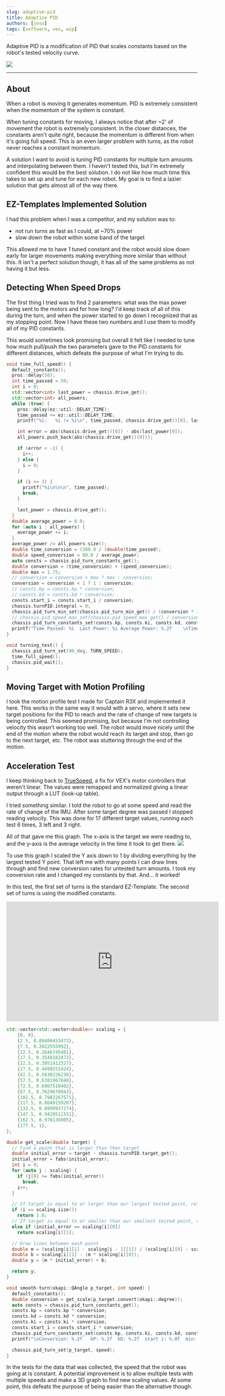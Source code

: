 ```yaml
---
slug: adaptive-pid
title: Adaptive PID
authors: [jess]
tags: [software, vex, wip]
---
```


Adaptive PID is a modification of PID that scales constants based on the robot's tested velocity curve.

![](banner.png)

<!--truncate--> 
---
## About
When a robot is moving it generates momentum.  PID is extremely consistent when the momentum of the system is constant.  

When tuning constants for moving, I always notice that after ~2' of movement the robot is extremely consistent.  In the closer distances, the constants aren't quite right, because the momentum is different from when it's going full speed.  This is an even larger problem with turns, as the robot never reaches a constant momentum.  

A solution I want to avoid is tuning PID constants for multiple turn amounts and interpolating between them.  I haven't tested this, but I'm extremely confident this would be the best solution.  I do not like how much time this takes to set up and tune for each new robot.  My goal is to find a lazier solution that gets almost all of the way there. 

## EZ-Templates Implemented Solution
I had this problem when I was a competitor, and my solution was to:
- not run turns as fast as I could, at ~70% power
- slow down the robot within some band of the target 

This allowed me to have 1 tuned constant and the robot would slow down early for larger movements making everything more similar than without this.  It isn't a perfect solution though, it has all of the same problems as not having it but less.  

## Detecting When Speed Drops
The first thing I tried was to find 2 parameters: what was the max power being sent to the motors and for how long?  I'd keep track of all of this during the turn, and when the power started to go down I recognized that as my stopping point.  Now I have these two numbers and I use them to modify all of my PID constants.  

This would sometimes look promising but overall it felt like I needed to tune how much pull/push the two parameters gave to the PID constants for different distances, which defeats the purpose of what I'm trying to do. 
```cpp
void time_full_speed() {
  default_constants();
  pros::delay(50);
  int time_passed = 50;
  int i = 0;
  std::vector<int> last_power = chassis.drive_get();
  std::vector<int> all_powers;
  while (true) {
    pros::delay(ez::util::DELAY_TIME);
    time_passed += ez::util::DELAY_TIME;
    printf("%i:   %i != %i\n", time_passed, chassis.drive_get()[0], last_power[0]);

    int error = abs(chassis.drive_get()[0]) - abs(last_power[0]);
    all_powers.push_back(abs(chassis.drive_get()[0]));

    if (error < -1) {
      i++;
    } else {
      i = 0;
    }

    if (i >= 3) {
      printf("%i\n\n\n", time_passed);
      break;
    }

    last_power = chassis.drive_get();
  }
  double average_power = 0.0;
  for (auto i : all_powers) {
    average_power += i;
  }
  average_power /= all_powers.size();
  double time_conversion = (360.0 / (double)time_passed);
  double speed_conversion = 80.0 / average_power;
  auto consts = chassis.pid_turn_constants_get();
  double conversion = (time_conversion) + (speed_conversion);
  double max = 1.75;
  // conversion = conversion > max ? max : conversion;
  conversion = conversion < 1 ? 1 : conversion;
  // consts.kp = consts.kp * conversion;
  // consts.kd = consts.kd * conversion;
  consts.start_i = consts.start_i / conversion;
  chassis.turnPID.integral = 0;
  chassis.pid_turn_min_set(chassis.pid_turn_min_get() / (conversion * 1.5));
  // chassis.pid_speed_max_set(chassis.pid_speed_max_get() / conversion);
  chassis.pid_turn_constants_set(consts.kp, consts.ki, consts.kd, consts.start_i);
  printf("Time Passed: %i  Last Power: %i Average Power: %.2f    \nTime Conversion: %.2f  Speed Conversion: %.2f  Conversion: %.2f   \nkP: %.2f  kD: %.2f  start i: %.0f  min: %i  max: %i\n", time_passed, last_power[0], average_power, time_conversion, speed_conversion, conversion, consts.kp, consts.kd, consts.start_i, chassis.pid_turn_min_get(), chassis.pid_speed_max_get());
}

void turning_test() {
  chassis.pid_turn_set(90_deg, TURN_SPEED);
  time_full_speed();
  chassis.pid_wait();
}
```

## Moving Target with Motion Profiling
I took the motion profile test I made for Captain R3X and implemented it here.  This works in the same way it would with a servo, where it sets new target positions for the PID to reach and the rate of change of new targets is being controlled.  This seemed promising, but because I'm not controlling velocity this wasn't working too well.  The robot would move nicely until the end of the motion where the robot would reach its target and stop, then go to the next target, etc.  The robot was stuttering through the end of the motion.  

## Acceleration Test
I keep thinking back to [TrueSpeed](https://www.vexforum.com/t/24cs-motor-control-value-remapping/23959/1), a fix for VEX's motor controllers that weren't linear.  The values were remapped and normalized giving a linear output through a LUT (look-up table).

I tried something similar.  I told the robot to go at some speed and read the rate of change of the IMU.  After some target degree was passed I stopped reading velocity.  This was done for 17 different target values, running each test 6 times, 3 left and 3 right.  

All of that gave me this graph.  The x-axis is the target we were reading to, and the y-axis is the average velocity in the time it took to get there. 
![](banner.png)

To use this graph I scaled the Y axis down to 1 by dividing everything by the largest tested Y point.  That left me with many points I can draw lines through and find new conversion rates for untested turn amounts.  I took my conversion rate and I changed my constants by that.  And... it worked!

In this test, the first set of turns is the standard EZ-Template.  The second set of turns is using the modified constants. 
<iframe width="560" height="315" src="https://www.youtube.com/embed/qdRAPPe5oj8?si=n4ZuJxHNptZo0IWk" title="YouTube video player" frameborder="0" allow="accelerometer; autoplay; clipboard-write; encrypted-media; gyroscope; picture-in-picture; web-share" allowfullscreen></iframe>

```cpp
std::vector<std::vector<double>> scaling = {
    {0, 0},
    {2.5, 0.09400453473},
    {7.5, 0.2022555992},
    {12.5, 0.2646745481},
    {17.5, 0.3548182873},
    {22.5, 0.3951412327},
    {27.5, 0.4499251424},
    {42.5, 0.5630226236},
    {57.5, 0.6381967848},
    {72.5, 0.6967510482},
    {87.5, 0.7629670943},
    {102.5, 0.7982267571},
    {117.5, 0.8649159207},
    {132.5, 0.8999937274},
    {147.5, 0.9429511551},
    {162.5, 0.976136005},
    {177.5, 1},
};

double get_scale(double target) {
  // Find a point that is larger than then target
  double initial_error = target - chassis.turnPID.target_get();
  initial_error = fabs(initial_error);
  int i = 0;
  for (auto j : scaling) {
    if (j[0] >= fabs(initial_error)) 
      break;
    i++;
  }

  // If target is equal to or larger than our largest tested point, return 1.0
  if (i == scaling.size())
    return 1.0;
  // If target is equal to or smaller than our smallest tested point, return the smallest conversion
  else if (initial_error == scaling[i][0])
    return scaling[i][1];

  // Draw lines between each point
  double m = (scaling[i][1] - scaling[i - 1][1]) / (scaling[i][0] - scaling[i - 1][0]);  // (y2-y1) / (x2-x1)
  double b = scaling[i][1] - (m * scaling[i][0]);                                        // b = y - mx
  double y = (m * initial_error) + b;                                                    // y = mx + b

  return y;
}

void smooth-turn(okapi::QAngle p_target, int speed) {
  default_constants();
  double conversion = get_scale(p_target.convert(okapi::degree));
  auto consts = chassis.pid_turn_constants_get();
  consts.kp = consts.kp * conversion;
  consts.kd = consts.kd * conversion;
  consts.ki = consts.ki * conversion;
  consts.start_i = consts.start_i * conversion;
  chassis.pid_turn_constants_set(consts.kp, consts.ki, consts.kd, consts.start_i);
  printf("\nConversion: %.2f   kP: %.2f  kD: %.2f  start i: %.0f  min: %i  max: %i\n", conversion, consts.kp, consts.kd, consts.start_i, chassis.pid_turn_min_get(), chassis.pid_speed_max_get());

  chassis.pid_turn_set(p_target, speed);
}
```

In the tests for the data that was collected, the speed that the robot was going at is constant.  A potential improvement is to allow multiple tests with multiple speeds and make a 3D graph to find new scaling values.  At some point, this defeats the purpose of being easier than the alternative though. 